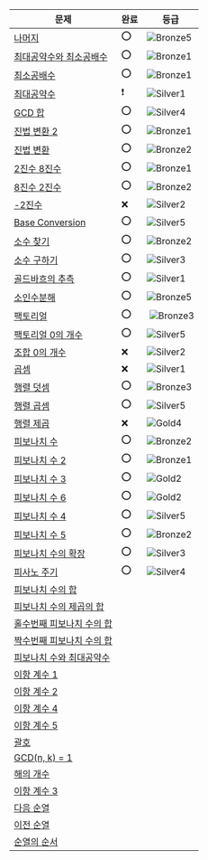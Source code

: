 | 문제                                                       | 완료 | 등급                                                                     |
|----------------------------------------------------------|----|------------------------------------------------------------------------|
| [나머지](https://www.acmicpc.net/problem/10430)             | ⭕️ | ![Bronze5](https://d2gd6pc034wcta.cloudfront.net/tier/1.svg)           |
| [최대공약수와 최소공배수](https://www.acmicpc.net/problem/2609)     | ⭕  | ![Bronze1](https://d2gd6pc034wcta.cloudfront.net/tier/5.svg)           |
| [최소공배수](https://www.acmicpc.net/problem/1934)            | ⭕  | ![Bronze1](https://d2gd6pc034wcta.cloudfront.net/tier/5.svg)           |
| [최대공약수](https://www.acmicpc.net/problem/1850)            | ❗  | ![Silver1](https://d2gd6pc034wcta.cloudfront.net/tier/10.svg)          |
| [GCD 합](https://www.acmicpc.net/problem/9613)            | ⭕  | ![Silver4](https://d2gd6pc034wcta.cloudfront.net/tier/7.svg)           |
| [진법 변환 2](https://www.acmicpc.net/problem/11005)         | ⭕  | ![Bronze1](https://d2gd6pc034wcta.cloudfront.net/tier/5.svg)           |
| [진법 변환](https://www.acmicpc.net/problem/2745)            | ⭕  | ![Bronze2](https://d2gd6pc034wcta.cloudfront.net/tier/4.svg)           |
| [2진수 8진수](https://www.acmicpc.net/problem/1373)          | ⭕  | ![Bronze1](https://d2gd6pc034wcta.cloudfront.net/tier/5.svg)           |
| [8진수 2진수](https://www.acmicpc.net/problem/1212)          | ⭕  | ![Bronze2](https://d2gd6pc034wcta.cloudfront.net/tier/4.svg)           |
| [-2진수](https://www.acmicpc.net/problem/2089)             | ❌  | ![Silver2](https://d2gd6pc034wcta.cloudfront.net/tier/9.svg)           |
| [Base Conversion](https://www.acmicpc.net/problem/11576) | ⭕  | ![Silver5](https://d2gd6pc034wcta.cloudfront.net/tier/6.svg)           |
| [소수 찾기](https://www.acmicpc.net/problem/1978)            | ⭕  | ![Bronze2](https://d2gd6pc034wcta.cloudfront.net/tier/4.svg)           |
| [소수 구하기](https://www.acmicpc.net/problem/1929)           | ⭕  | ![Silver3](https://d2gd6pc034wcta.cloudfront.net/tier/8.svg)           |
| [골드바흐의 추측](https://www.acmicpc.net/problem/6588)         | ⭕  | ![Silver1](https://d2gd6pc034wcta.cloudfront.net/tier/10.svg)          |
| [소인수분해](https://www.acmicpc.net/problem/11653)           | ⭕  | ![Bronze5](https://d2gd6pc034wcta.cloudfront.net/tier/1.svg)           |
| [팩토리얼](https://www.acmicpc.net/problem/10872)            | ⭕  | ️         ![Bronze3](https://d2gd6pc034wcta.cloudfront.net/tier/3.svg) |
| [팩토리얼 0의 개수](https://www.acmicpc.net/problem/1676)       | ⭕  | ![Silver5](https://d2gd6pc034wcta.cloudfront.net/tier/6.svg)           |
| [조합 0의 개수](https://www.acmicpc.net/problem/2004)         | ❌  | ![Silver2](https://d2gd6pc034wcta.cloudfront.net/tier/9.svg)           |
| [곱셈](https://www.acmicpc.net/problem/1629)               | ❌  | ![Silver1](https://d2gd6pc034wcta.cloudfront.net/tier/10.svg)          |
| [행렬 덧셈](https://www.acmicpc.net/problem/2738)            | ⭕  | ![Bronze3](https://d2gd6pc034wcta.cloudfront.net/tier/3.svg)           |
| [행렬 곱셈](https://www.acmicpc.net/problem/2740)            | ⭕  | ![Silver5](https://d2gd6pc034wcta.cloudfront.net/tier/6.svg)           |
| [행렬 제곱](https://www.acmicpc.net/problem/10830)           | ❌  | ![Gold4](https://d2gd6pc034wcta.cloudfront.net/tier/12.svg)            |
| [피보나치 수](https://www.acmicpc.net/problem/2747)           | ⭕  | ![Bronze2](https://d2gd6pc034wcta.cloudfront.net/tier/4.svg)           |
| [피보나치 수 2](https://www.acmicpc.net/problem/2748)         | ⭕  | ![Bronze1](https://d2gd6pc034wcta.cloudfront.net/tier/5.svg)           |
| [피보나치 수 3](https://www.acmicpc.net/problem/2749)         | ⭕  | ![Gold2](https://d2gd6pc034wcta.cloudfront.net/tier/14.svg)            |
| [피보나치 수 6](https://www.acmicpc.net/problem/11444)        | ⭕  | ![Gold2](https://d2gd6pc034wcta.cloudfront.net/tier/14.svg)            |
| [피보나치 수 4](https://www.acmicpc.net/problem/10826)        | ⭕  | ![Silver5](https://d2gd6pc034wcta.cloudfront.net/tier/6.svg)           |
| [피보나치 수 5](https://www.acmicpc.net/problem/10870)        | ⭕  | ![Bronze2](https://d2gd6pc034wcta.cloudfront.net/tier/4.svg)           |
| [피보나치 수의 확장](https://www.acmicpc.net/problem/1788)       | ⭕  | ![Silver3](https://d2gd6pc034wcta.cloudfront.net/tier/8.svg)           |
| [피사노 주기](https://www.acmicpc.net/problem/9471)           |  ⭕  |     ![Silver4](https://d2gd6pc034wcta.cloudfront.net/tier/7.svg)                                                                   |
| [피보나치 수의 합](https://www.acmicpc.net/problem/2086)        |    |                                                                        |
| [피보나치 수의 제곱의 합](https://www.acmicpc.net/problem/11440)   |    |                                                                        |
| [홀수번째 피보나치 수의 합](https://www.acmicpc.net/problem/11442)  |    |                                                                        |
| [짝수번째 피보나치 수의 합](https://www.acmicpc.net/problem/11443)  |    |                                                                        |
| [피보나치 수와 최대공약수](https://www.acmicpc.net/problem/11778)   |    |                                                                        |
| [이항 계수 1](https://www.acmicpc.net/problem/11050)         |    |                                                                        |
| [이항 계수 2](https://www.acmicpc.net/problem/11051)         |    |                                                                        |
| [이항 계수 4](https://www.acmicpc.net/problem/11402)         |    |                                                                        |
| [이항 계수 5](https://www.acmicpc.net/problem/11439)         |    |                                                                        |
| [괄호](https://www.acmicpc.net/problem/10422)              |    |                                                                        |
| [GCD(n, k) = 1](https://www.acmicpc.net/problem/11689)   |    |                                                                        |
| [해의 개수](https://www.acmicpc.net/problem/11661)           |    |                                                                        |
| [이항 계수 3](https://www.acmicpc.net/problem/11401)         |    |                                                                        |
| [다음 순열](https://www.acmicpc.net/problem/10972)           |    |                                                                        |
| [이전 순열](https://www.acmicpc.net/problem/10973)           |    |                                                                        |
| [순열의 순서](https://www.acmicpc.net/problem/1722)           |    |                                                                        |